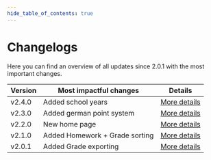 ```yaml
---
hide_table_of_contents: true
---
```


# Changelogs

Here you can find an overview of all updates since 2.0.1 with the most important changes.

| Version | Most impactful changes         | Details                  |
| ------- | ------------------------------ | ------------------------ |
| v2.4.0  | Added school years             | [More details](./v2_4_0) |
| v2.3.0  | Added german point system      | [More details](./v2_3_0) |
| v2.2.0  | New home page                  | [More details](./v2_2_0) |
| v2.1.0  | Added Homework + Grade sorting | [More details](./v2_1_0) |
| v2.0.1  | Added Grade exporting          | [More details](./v2_0_1) |
